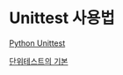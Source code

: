 Unittest 사용법
==============

[Python Unittest](https://wikidocs.net/16107)

[단위테스트의 기본](https://www.daleseo.com/python-unittest-testcase/)

